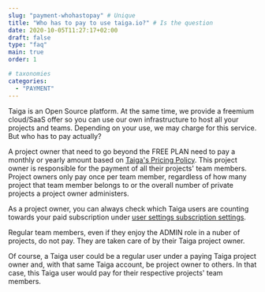 ```yaml
---
slug: "payment-whohastopay" # Unique
title: "Who has to pay to use taiga.io?" # Is the question
date: 2020-10-05T11:27:17+02:00
draft: false
type: "faq"
main: true
order: 1

# taxonomies
categories:
  - "PAYMENT"
---
```


Taiga is an Open Source platform. At the same time, we provide a freemium cloud/SaaS offer so you can use our own infrastructure to host all your projects and teams. Depending on your use, we may charge for this service. But who has to pay actually?

A project owner that need to go beyond the FREE PLAN need to pay a monthly or yearly amount based on [Taiga's Pricing Policy](https://taiga.io/pricing). This project owner is responsible for the payment of all their projects' team members. Project owners only pay once per team member, regardless of how many project that team member belongs to or the overall number of private projects a project owner administers. 

As a project owner, you can always check which Taiga users are counting towards your paid subscription under [user settings subscription settings](https://tree.taiga.io/user-settings/contrib/subscriptions).

Regular team members, even if they enjoy the ADMIN role in a nuber of projects, do not pay. They are taken care of by their Taiga project owner.

Of course, a Taiga user could be a regular user under a paying Taiga project owner and, with that same Taiga account, be project owner to others. In that case, this Taiga user would pay for their respective projects' team members.

